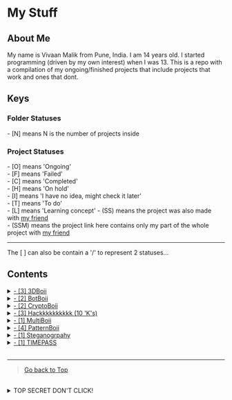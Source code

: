 # My Stuff<a name="MyStuff"></a>   

## About Me

My name is Vivaan Malik from Pune, India. I am 14 years old. I started programming (driven by my own interest) when I was 13. This is a repo with a compilation of my ongoing/finished projects that include projects that work and ones that dont.

## Keys

<p>
<h3>Folder Statuses</h3>
- [N] means N is the number of projects inside <br>

<h3>Project Statuses</h3>
- [O] means 'Ongoing' <br>
- [F] means 'Failed' <br>
- [C] means 'Completed' <br>
- [H] means 'On hold' <br>
- [I] means 'I have no idea, might check it later' <br>
- [T] means 'To do' <br>
- [L] means 'Learning concept'
- (SS) means the project was also made with <a href='https://github.com/IRONMAN-1963-39'>my friend</a> <br>
- (SSM) means the project link here contains only my part of the whole project with <a href='https://github.com/IRONMAN-1963-39'>my friend</a> <br>
</p>
<hr>
<p>The [ ] can also be contain a '/' to represent 2 statuses...</p>

## Contents


<details>
<summary>
<a href='https://github.com/VivaanMalik/MyStuff/tree/master/3DBoii'>- [3] 3DBoii</a>
</summary>
<ul style="list-style-type:none;">
    <li><a href='https://github.com/VivaanMalik/MyStuff/tree/master/3DBoii/CITY'>- [O] CITY</a><br></li>
    <li><a href='https://github.com/VivaanMalik/MyStuff/tree/master/3DBoii/Island(failed)'>- [F] Island</a><br></li>
    <li><a href='https://github.com/VivaanMalik/MyStuff/tree/master/3DBoii/Terrain'>- [C] Terrain</a><br></li>
</ul>
</details>


<details>
<summary>
<a href='https://github.com/VivaanMalik/MyStuff/tree/master/BotBoii'>- [2] BotBoii</a>
</summary>
<ul style="list-style-type:none;">
<li>
    <details>
    <summary>
    <a href='https://github.com/VivaanMalik/MyStuff/tree/master/BotBoii/Program'>- [2] Program</a>
    </summary>
    <ul style="list-style-type:none;">
        <li><a href='https://github.com/VivaanMalik/MyStuff/tree/master/BotBoii/Program/Botify(failed)'>- [F] Botify</a><br></li>
        <li><a href='https://github.com/VivaanMalik/MyStuff/tree/master/BotBoii/Program/VTG'>- [H] VTG</a><br></li>
    </ul>
    </details>
</li>
</ul>
</details>


<details>
<summary>
<a href='https://github.com/VivaanMalik/MyStuff/tree/master/CryptoBoii'>- [2] CryptoBoii</a>
</summary>
<ul style="list-style-type:none;">
    <li><a href='https://github.com/VivaanMalik/MyStuff/tree/master/CryptoBoii/Mine'>- [I/C] Mine</a><br></li>
    <li><a href='https://github.com/VivaanMalik/MyStuff/tree/master/CryptoBoii/Mining'>- [I/C] Mining</a><br></li>
</ul>
</details>


<details>
<summary>
<a href='https://github.com/VivaanMalik/MyStuff/tree/master/Hackkkkkkkkkk'>- [3] Hackkkkkkkkkk (10 'K's)</a>
</summary>
<ul style="list-style-type:none;">
    <li>
    <details>
    <summary>
    <a href='https://github.com/VivaanMalik/MyStuff/tree/master/Hackkkkkkkkkk/Evil_progs'>- [1] Evil progs</a>
    </summary>
    <ul style="list-style-type:none;">
        <li><a href='https://github.com/VivaanMalik/MyStuff/tree/master/Hackkkkkkkkkk/Evil_progs/TYPE1-Windows'>- [C] TYPE1 - Windows</a><br></li>
    </ul>
    </details>
    </li>
    <li><a href='https://github.com/VivaanMalik/MyStuff/tree/master/Hackkkkkkkkkk/Keyloggy(ss)'>- (SS) [L/C] Keyloggy</a><br></li>
    <li><a href='https://github.com/VivaanMalik/MyStuff/tree/master/Hackkkkkkkkkk/controllyBoii'>- [C] ControllyBoii</a><br></li>
</ul>
</details>


<details>
<summary>
<a href='https://github.com/VivaanMalik/MyStuff/tree/master/Multiboii'>- [1] MultiBoii</a>
</summary>
<ul style="list-style-type:none;">
    <li><a href='https://github.com/VivaanMalik/MyStuff/tree/master/Multiboii/towerthing(ss)'>- (SSM) [H] towerthing</a><br></li>
</ul>
</details>


<details>
<summary>
<a href='https://github.com/VivaanMalik/MyStuff/tree/master/PatternBoi'>- [4] PatternBoii</a>
</summary>
<ul style="list-style-type:none;">
    <details>
    <summary>
    <a href='https://github.com/VivaanMalik/MyStuff/tree/master/PatternBoi/CellularAutomata'>- [4] Cellular Automata</a>
    </summary>
    <ul style="list-style-type:none;">
        <details>
        <summary>
        <a href='https://github.com/VivaanMalik/MyStuff/tree/master/PatternBoi/CellularAutomata/1D'>- [2] 1 Dimensional</a>
        </summary>
        <ul style="list-style-type:none;">
            <li><a href='https://github.com/VivaanMalik/MyStuff/tree/master/PatternBoi/CellularAutomata/1D/3_TERM'>- [L/C] 3 Term</a><br></li>
            <li><a href='https://github.com/VivaanMalik/MyStuff/tree/master/PatternBoi/CellularAutomata/1D/5_TERM'>- [L/C] 5 Term</a><br></li>
        </ul>
        </details>
        <details>
        <summary>
        <a href='https://github.com/VivaanMalik/MyStuff/tree/master/PatternBoi/CellularAutomata/2D'>- [2] 2 Dimensional</a>
        </summary>
        <ul style="list-style-type:none;">
            <li><a href='https://github.com/VivaanMalik/MyStuff/tree/master/PatternBoi/CellularAutomata/2D/5_TERM_UNIQUE'>- [L/C] 5 Term Unique Pattern</a><br></li>
            <li><a href='https://github.com/VivaanMalik/MyStuff/tree/master/PatternBoi/CellularAutomata/2D/9_TERM_SUM(GOL)'>- [L/C] 9 Term Added Pattern</a><br></li>
        </ul>
        </details>
    </ul>
    </details>
</ul>
</details>


<details>
<summary>
<a href='https://github.com/VivaanMalik/MyStuff/tree/master/StagnographBoiii'>- [1] Steganogrpahy</a>
</summary>
<ul style="list-style-type:none;">
    <li>Nope... It's just that...</li>
    <li>btw, its [C]. Didn't notice that, did you?</li>
</ul>
</details>


<details>
<summary>
<a href='https://github.com/VivaanMalik/MyStuff/tree/master/TIMEPASS'>- [1] TIMEPASS</a>
</summary>
<ul style="list-style-type:none;">
    <details>
    <summary>
    <a href='https://github.com/VivaanMalik/MyStuff/tree/master/TIMEPASS/keyboard'>- [1] keyboard</a>
    </summary>
    <ul style="list-style-type:none;">
        <li><a href='https://github.com/VivaanMalik/MyStuff/tree/master/TIMEPASS/keyboard/distorter'>- [C] distorter</a><br></li>
    </ul>
    </details>
</ul>
</details>

<br>
<hr>
<blockquote><a href='#MyStuff'>Go back to Top</a></blockquote>
<br>
<details>
<summary>
TOP SECRET DON'T CLICK!</summary>
<blockquote><img src='https://variety.com/wp-content/uploads/2021/07/Rick-Astley-Never-Gonna-Give-You-Up.png?w=1024'></blockquote>
</details>